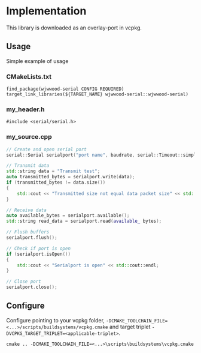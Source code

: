 # Implementation

This library is downloaded as an overlay-port in vcpkg.

## Usage

Simple example of usage

### CMakeLists.txt
`find_package(wjwwood-serial CONFIG REQUIRED)`
`target_link_libraries(${TARGET_NAME} wjwwood-serial::wjwwood-serial)`

### my_header.h
`#include <serial/serial.h>`

### my_source.cpp
```cpp
// Create and open serial port
serial::Serial serialport("port name", baudrate, serial::Timeout::simpleTimeout(100));

// Transmit data
std::string data = "Transmit test";
auto transmitted_bytes = serialport.write(data);
if (transmitted_bytes != data.size())
{
    std::cout << "Transmitted size not equal data packet size" << std::cout::endl;
}

// Receive data
auto available_bytes = serialport.available();
std::string read_data = serialport.read(available_ bytes);

// Flush buffers
serialport.flush();

// Check if port is open
if (serialport.isOpen())
{
    std::cout << "Serialport is open" << std::cout::endl;
}

// Close port
serialport.close();
```

## Configure
Configure pointing to your vcpkg folder, `-DCMAKE_TOOLCHAIN_FILE=<...>/scripts/buildsystems/vcpkg.cmake` and target triplet `-DVCPKG_TARGET_TRIPLET=<applicable-triplet>`.
```ps
cmake .. -DCMAKE_TOOLCHAIN_FILE=<...>\scripts\buildsystems\vcpkg.cmake -DVCPKG_TARGET_TRIPLET=<applicable-triplet>
```
